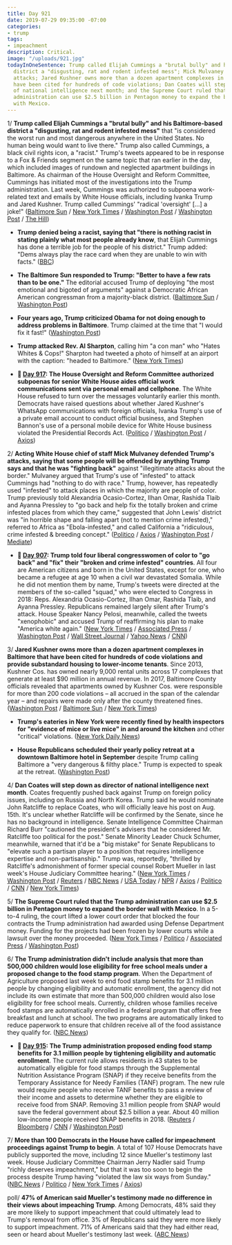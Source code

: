 ```yaml
---
title: Day 921
date: 2019-07-29 09:35:00 -07:00
categories:
- trump
tags:
- impeachment
description: Critical.
image: "/uploads/921.jpg"
todayInOneSentence: Trump called Elijah Cummings a "brutal bully" and his Baltimore-based
  district a "disgusting, rat and rodent infested mess"; Mick Mulvaney defended Trump's
  attacks; Jared Kushner owns more than a dozen apartment complexes in Baltimore that
  have been cited for hundreds of code violations; Dan Coates will step down as director
  of national intelligence next month; and the Supreme Court ruled that the Trump
  administration can use $2.5 billion in Pentagon money to expand the border wall
  with Mexico.
---
```


1/ **Trump called Elijah Cummings a "brutal bully" and his Baltimore-based district a "disgusting, rat and rodent infested mess"** that "is considered the worst run and most dangerous anywhere in the United States. No human being would want to live there." Trump also called Cummings, a black civil rights icon, a "racist." Trump's tweets appeared to be in response to a Fox & Friends segment on the same topic that ran earlier in the day, which included images of rundown and neglected apartment buildings in Baltimore. As chairman of the House Oversight and Reform Committee, Cummings has initiated most of the investigations into the Trump administration. Last week, Cummings was authorized to subpoena work-related text and emails by White House officials, including Ivanka Trump and Jared Kushner. Trump called Cummings' "radical 'oversight' \[...\] a joke!" ([Baltimore Sun](https://www.baltimoresun.com/politics/bs-md-pol-cummings-trump-20190727-chty2yovtvfzfcjkeaui7wm5zi-story.html) / [New York Times](https://www.nytimes.com/2019/07/27/us/politics/trump-elijah-cummings.html) / [Washington Post](https://www.washingtonpost.com/politics/trump-attacks-rep-cummingss-district-calling-it-a-disgusting-rat-and-rodent-infested-mess/2019/07/27/b93c89b2-b073-11e9-bc5c-e73b603e7f38_story.html) / [Washington Post](https://www.washingtonpost.com/politics/louder-and-more-hateful-big-city-leaders-say-trumps-attacks-on-baltimore-are-escalation-of-his-strategy-to-denigrate-diverse-liberal-areas/2019/07/28/45448ad0-b16a-11e9-951e-de024209545d_story.html) / [The Hill](https://thehill.com/homenews/administration/455034-trump-doubles-down-on-attacks-against-cummings-and-baltimore-area))

* **Trump denied being a racist, saying that "there is nothing racist in stating plainly what most people already know**, that Elijah Cummings has done a terrible job for the people of his district." Trump added: "Dems always play the race card when they are unable to win with facts." ([BBC](https://www.bbc.com/news/world-us-canada-49149759))

* **The Baltimore Sun responded to Trump: "Better to have a few rats than to be one."** The editorial accused Trump of deploying "the most emotional and bigoted of arguments" against a Democratic African American congressman from a majority-black district. ([Baltimore Sun](https://www.baltimoresun.com/opinion/editorial/bs-ed-0728-trump-baltimore-20190727-k6ac4yvnpvcczlaexdfglifada-story.html) / [Washington Post](https://www.washingtonpost.com/dc-md-va/2019/07/28/baltimore-sun-blasts-trump-attacks-city-better-have-few-rats-than-be-one/))

* **Four years ago, Trump criticized Obama for not doing enough to address problems in Baltimore**. Trump claimed at the time that "I would fix it fast!" ([Washington Post](https://www.washingtonpost.com/politics/i-would-fix-it-fast-in-2015-trump-criticized-obama-for-not-doing-enough-to-help-baltimore/2019/07/29/d202ade2-b207-11e9-8f6c-7828e68cb15f_story.html))

* **Trump attacked Rev. Al Sharpton**, calling him "a con man" who "Hates Whites & Cops!" Sharpton had tweeted a photo of himself at an airport with the caption: "headed to Baltimore." ([New York Times](https://www.nytimes.com/2019/07/29/us/politics/trump-al-sharpton.html))

* **📌 [Day 917](https://whatthefuckjusthappenedtoday.com/2019/07/25/day-917/#4-the-house-oversight-and-reform-com): The House Oversight and Reform Committee authorized subpoenas for senior White House aides official work communications sent via personal email and cellphone**. The White House refused to turn over the messages voluntarily earlier this month. Democrats have raised questions about whether Jared Kushner's WhatsApp communications with foreign officials, Ivanka Trump's use of a private email account to conduct official business, and Stephen Bannon's use of a personal mobile device for White House business violated the Presidential Records Act. ([Politico](https://www.politico.com/story/2019/07/25/white-house-private-communications-subpoena-1435114) / [Washington Post](https://www.washingtonpost.com/politics/house-panel-votes-to-authorize-subpoenas-for-all-white-house-work-communications-sent-via-personal-email-cellphone/2019/07/25/47cd19f8-aeee-11e9-bc5c-e73b603e7f38_story.html) / [Axios](https://www.axios.com/house-oversight-subpoenas-white-house-private-emails-69986371-1737-4eb9-96c4-bcbfef828235.html))

2/ **Acting White House chief of staff Mick Mulvaney defended Trump's attacks, saying that some people will be offended by anything Trump says and that he was "fighting back"** against "illegitimate attacks about the border." Mulvaney argued that Trump's use of "infested" to attack Cummings had "nothing to do with race." Trump, however, has repeatedly used "infested" to attack places in which the majority are people of color. Trump previously told Alexandria Ocasio-Cortez, Ilhan Omar, Rashida Tlaib and Ayanna Pressley to "go back and help fix the totally broken and crime infested places from which they came," suggested that John Lewis' district was "in horrible shape and falling apart (not to mention crime infested)," referred to Africa as "Ebola-infested," and called California a "ridiculous, crime infested & breeding concept." ([Politico](https://www.politico.com/story/2019/07/28/mulvaney-trump-cummings-not-racist-1438210) / [Axios](https://www.axios.com/mick-mulvaney-trump-cummings-infested-181265ae-fb51-4592-baab-a1ac90a51cae.html) / [Washington Post](https://www.washingtonpost.com/politics/everything-that-donald-trump-says-is-offensive-to-some-people-mulvaney-says/2019/07/28/273e0224-b146-11e9-951e-de024209545d_story.html) / [Mediate](https://www.mediaite.com/tv/foxs-chris-wallace-calls-out-mulvaney-for-saying-trumps-baltimore-tweets-have-zero-to-do-with-race/))

* **📌 [Day 907](https://whatthefuckjusthappenedtoday.com/2019/07/15/day-907/#1-trump-told-four-liberal-congresswo): Trump told four liberal congresswomen of color to "go back" and "fix" their "broken and crime infested" countries**. All four are American citizens and born in the United States, except for one, who became a refugee at age 10 when a civil war devastated Somalia. While he did not mention them by name, Trump's tweets were directed at the members of the so-called "squad," who were elected to Congress in 2018: Reps. Alexandria Ocasio-Cortez, Ilhan Omar, Rashida Tlaib, and Ayanna Pressley. Republicans remained largely silent after Trump's attack. House Speaker Nancy Pelosi, meanwhile, called the tweets "xenophobic" and accused Trump of reaffirming his plan to make "America white again." ([New York Times](https://www.nytimes.com/2019/07/14/us/politics/trump-twitter-squad-congress.html) / [Associated Press](https://apnews.com/728ada1e918a482c9e9b1f3e24937caa) / [Washington Post](https://www.washingtonpost.com/politics/trump-says-four-liberal-congresswomen-should-go-back-to-the-crime-infested-places-from-which-they-came/2019/07/14/b8bf140e-a638-11e9-a3a6-ab670962db05_story.html) / [Wall Street Journal](https://www.wsj.com/articles/trump-group-of-democrats-all-minorities-should-go-back-where-they-came-from-11563124261?shareToken=st7ae56ea3ae974419a214b51aa3eab85e) / [Yahoo News](https://news.yahoo.com/ocasio-cortez-reminds-trump-i-come-from-the-united-states-after-the-president-suggests-congresswomen-of-color-to-go-back-home-182431078.html) / [CNN](https://www.cnn.com/2019/07/14/politics/donald-trump-tweets-democratic-congresswomen-race-nationalities/))

3/ **Jared Kushner owns more than a dozen apartment complexes in Baltimore that have been cited for hundreds of code violations and provide substandard housing to lower-income tenants**. Since 2013, Kushner Cos. has owned nearly 9,000 rental units across 17 complexes that generate at least $90 million in annual revenue. In 2017, Baltimore County officials revealed that apartments owned by Kushner Cos. were responsible for more than 200 code violations – all accrued in the span of the calendar year – and repairs were made only after the county threatened fines. ([Washington Post](https://www.washingtonpost.com/local/md-politics/jared-kushner-owns-lots-of-apartments-in-the-baltimore-area-some-infested-with-mice/2019/07/28/0d3cb754-b13b-11e9-8f6c-7828e68cb15f_story.html) / [Baltimore Sun](https://www.baltimoresun.com/maryland/bs-md-jared-kushner-properties-20190224-story.html) / [New York Times](https://www.nytimes.com/2017/05/23/magazine/jared-kushners-other-real-estate-empire.html))

* **Trump's eateries in New York were recently fined by health inspectors for "evidence of mice or live mice" in and around the kitchen** and other "critical" violations. ([New York Daily News](https://www.nydailynews.com/news/politics/ny-pol-trump-restaurants-mice-health-20190207-story.html))

* **House Republicans scheduled their yearly policy retreat at a downtown Baltimore hotel in September** despite Trump calling Baltimore a "very dangerous & filthy place." Trump is expected to speak at the retreat. ([Washington Post](https://www.washingtonpost.com/powerpost/house-republicans-plan-yearly-retreat-in-baltimore-despite-trumps-attacks/2019/07/29/38f882c0-b216-11e9-8f6c-7828e68cb15f_story.html))

4/ **Dan Coates will step down as director of national intelligence next month**. Coates frequently pushed back against Trump on foreign policy issues, including on Russia and North Korea. Trump said he would nominate John Ratcliffe to replace Coates, who will officially leave his post on Aug. 15th. It's unclear whether Ratcliffe will be confirmed by the Senate, since he has no background in intelligence. Senate Intelligence Committee Chairman Richard Burr "cautioned the president's advisers that he considered Mr. Ratcliffe too political for the post." Senate Minority Leader Chuck Schumer, meanwhile, warned that it'd be a "big mistake" for Senate Republicans to "elevate such a partisan player to a position that requires intelligence expertise and non-partisanship." Trump was, reportedly, "thrilled by Ratcliffe's admonishment of former special counsel Robert Mueller in last week's House Judiciary Committee hearing." ([New York Times](https://www.nytimes.com/2019/07/28/us/politics/dan-coats-intelligence-chief-out.html) / [Washington Post](https://www.washingtonpost.com/world/national-security/intelligence-director-coats-expected-to-resign/2019/07/28/34e361e2-b16b-11e9-8e94-71a35969e4d8_story.html) / [Reuters](https://www.reuters.com/article/us-usa-trump-coats-idUSKCN1UN0QQ) / [NBC News](https://www.nbcnews.com/politics/donald-trump/dan-coats-out-intelligence-chief-soon-reports-n1035506) / [USA Today](https://www.usatoday.com/story/news/politics/2019/07/28/dan-coats-trumps-top-intelligence-aide-departs/806816002/) / [NPR](https://www.npr.org/2019/07/28/696376152/dan-coats-who-challenged-president-trump-to-depart-top-intelligence-job) / [Axios](https://www.axios.com/john-ratcliffe-dan-coats-director-national-intelligence-d58052fb-09c1-4351-b64e-d784d53f4c28.html) / [Politico](https://www.politico.com/story/2019/07/28/trump-john-ratcliffe-dan-coats-national-intelligence-1438472) / [CNN](https://www.cnn.com/2019/07/29/politics/ratcliffe-nomination-republican-reaction/index.html) / [New York Times](https://www.nytimes.com/2019/07/29/us/politics/trump-ratcliffe-national-intelligence.html))

5/ **The Supreme Court ruled that the Trump administration can use $2.5 billion in Pentagon money to expand the border wall with Mexico**. In a 5-to-4 ruling, the court lifted a lower court order that blocked the four contracts the Trump administration had awarded using Defense Department money. Funding for the projects had been frozen by lower courts while a lawsuit over the money proceeded. ([New York Times](https://www.nytimes.com/2019/07/26/us/politics/supreme-court-border-wall-trump.html) / [Politico](https://www.politico.com/story/2019/07/26/trump-border-wall-supreme-court-1437894) / [Associated Press](https://apnews.com/5d893d388c254c7fa83a1570112ae90e) / [Washington Post](https://www.washingtonpost.com/politics/courts_law/supreme-court-says-trump-can-proceed-with-plan-to-spend-military-funds-for-border-wall-construction/2019/07/26/f2a63d48-aa55-11e9-a3a6-ab670962db05_story.html))

6/ **The Trump administration didn't include analysis that more than 500,000 children would lose eligibility for free school meals under a proposed change to the food stamp program**. When the Department of Agriculture proposed last week to end food stamp benefits for 3.1 million people by changing eligibility and automatic enrollment, the agency did not include its own estimate that more than 500,000 children would also lose eligibility for free school meals. Currently, children whose families receive food stamps are automatically enrolled in a federal program that offers free breakfast and lunch at school. The two programs are automatically linked to reduce paperwork to ensure that children receive all of the food assistance they qualify for. ([NBC News](https://www.nbcnews.com/politics/white-house/trump-plan-failed-note-it-could-jeopardize-free-school-lunches-n1035281))

* **📌 [Day 915](https://whatthefuckjusthappenedtoday.com/2019/07/23/day-915/#2-the-trump-administration-proposed): The Trump administration proposed ending food stamp benefits for 3.1 million people by tightening eligibility and automatic enrollment**. The current rule allows residents in 43 states to be automatically eligible for food stamps through the Supplemental Nutrition Assistance Program (SNAP) if they receive benefits from the Temporary Assistance for Needy Families (TANF) program. The new rule would require people who receive TANF benefits to pass a review of their income and assets to determine whether they are eligible to receive food from SNAP. Removing 3.1 million people from SNAP would save the federal government about $2.5 billion a year. About 40 million low-income people received SNAP benefits in 2018. ([Reuters](https://www.reuters.com/article/us-usa-trump-foodstamps-idUSKCN1UI0AH) / [Bloomberg](https://www.bloomberg.com/news/articles/2019-07-23/trump-administration-moves-to-end-food-stamps-for-3-million) / [CNN](https://www.cnn.com/2019/07/23/politics/trump-snap-food-stamps/) / [Washington Post](https://www.washingtonpost.com/business/2019/07/23/usda-proposes-snap-change-that-would-push-million-americans-off-food-stamps/))

7/ **More than 100 Democrats in the House have called for impeachment proceedings against Trump to begin**. A total of 107 House Democrats have publicly supported the move, including 12 since Mueller's testimony last week. House Judiciary Committee Chairman Jerry Nadler said Trump "richly deserves impeachment," but that it was too soon to begin the process despite Trump having "violated the law six ways from Sunday." ([NBC News](https://www.nbcnews.com/politics/donald-trump/more-100-house-democrats-have-now-called-impeachment-proceedings-against-n1035526) / [Politico](https://www.politico.com/story/2019/07/28/democrats-trump-impeachment-1438519) / [New York Times](https://www.nytimes.com/2019/07/28/us/politics/trump-nadler-impeachment.html) / [Axios](https://www.axios.com/impeachment-jerry-nadler-house-judiciary-committee-3bc2483e-b44c-4063-9c80-629ad4aaa8c7.html))

poll/ **47% of American said Mueller's testimony made no difference in their views about impeaching Trump**. Among Democrats, 48% said they are more likely to support impeachment that could ultimately lead to Trump's removal from office. 3% of Republicans said they were more likely to support impeachment. 71% of Americans said that they had either read, seen or heard about Mueller's testimony last week. ([ABC News](https://abcnews.go.com/Politics/partisan-differences-impeachment-remain-mueller-testimony-half-americans/story?id=64587293))